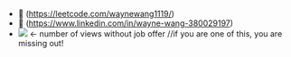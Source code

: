 - 👀 (https://leetcode.com/waynewang1119/)
- 👀 (https://www.linkedin.com/in/wayne-wang-380029197)
- ![](https://komarev.com/ghpvc/?username=wayne-wang-1119&color=blue)  <- number of views without job offer //if you are one of this, you are missing out!

<!---
wayne-wang-1119/wayne-wang-1119 is a ✨ special ✨ repository because its `README.md` (this file) appears on your GitHub profile.
You can click the Preview link to take a look at your changes.
--->
